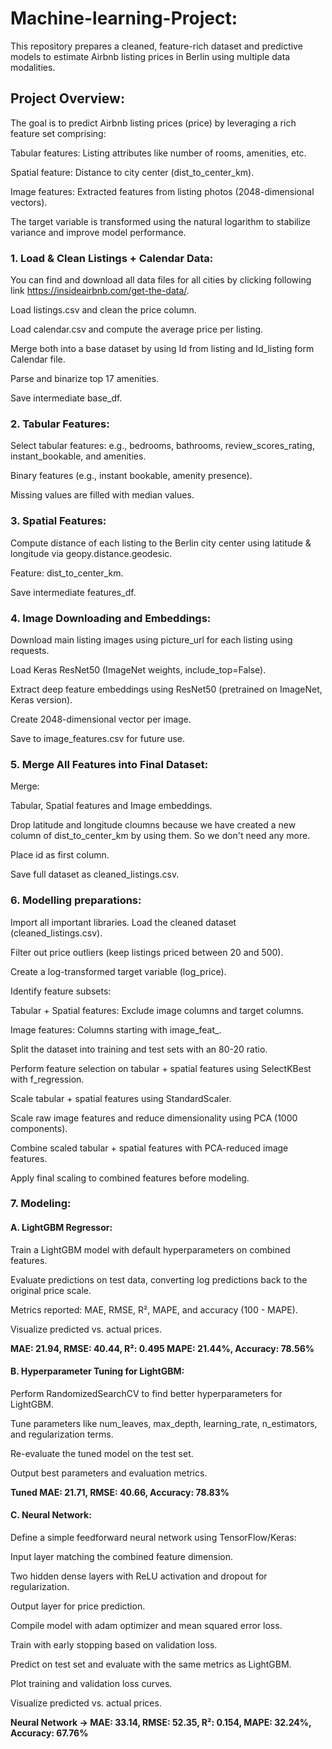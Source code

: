 # Machine-learning-Project:
This repository prepares a cleaned, feature-rich dataset and predictive models to estimate Airbnb listing prices in Berlin using multiple data modalities.

## Project Overview:

The goal is to predict Airbnb listing prices (price) by leveraging a rich feature set comprising:

Tabular features: Listing attributes like number of rooms, amenities, etc.

Spatial feature: Distance to city center (dist_to_center_km).

Image features: Extracted features from listing photos (2048-dimensional vectors).

The target variable is transformed using the natural logarithm to stabilize variance and improve model performance.


### 1. Load & Clean Listings + Calendar Data:

You can find and download all data files for all cities by clicking following link https://insideairbnb.com/get-the-data/.

Load listings.csv and clean the price column.

Load calendar.csv and compute the average price per listing.

Merge both into a base dataset by using Id from listing and Id_listing form Calendar file.

Parse and binarize top 17 amenities.

Save intermediate base_df.

### 2. Tabular Features:

Select tabular features: 
        e.g., bedrooms, bathrooms, review_scores_rating, instant_bookable, and amenities.

Binary features (e.g., instant bookable, amenity presence).

Missing values are filled with median values.

### 3. Spatial Features:

Compute distance of each listing to the Berlin city center using latitude & longitude via geopy.distance.geodesic.

Feature: dist_to_center_km.

Save intermediate features_df.

### 4. Image Downloading and Embeddings:

Download main listing images using picture_url for each listing using requests.

Load Keras ResNet50 (ImageNet weights, include_top=False).

Extract deep feature embeddings using ResNet50 (pretrained on ImageNet, Keras version).

Create 2048-dimensional vector per image.

Save to image_features.csv for future use.

### 5. Merge All Features into Final Dataset:

Merge:

Tabular, Spatial features and Image embeddings.

Drop latitude and longitude cloumns because we have created a new column of dist_to_center_km
by using them. So we don't need any more.

Place id as first column.

Save full dataset as cleaned_listings.csv.

### 6. Modelling preparations:

Import all important libraries.
Load the cleaned dataset (cleaned_listings.csv).

Filter out price outliers (keep listings priced between 20 and 500).

Create a log-transformed target variable (log_price).

Identify feature subsets:

Tabular + Spatial features: Exclude image columns and target columns.

Image features: Columns starting with image_feat_.

Split the dataset into training and test sets with an 80-20 ratio.

Perform feature selection on tabular + spatial features using SelectKBest with f_regression.

Scale tabular + spatial features using StandardScaler.

Scale raw image features and reduce dimensionality using PCA (1000 components).

Combine scaled tabular + spatial features with PCA-reduced image features.

Apply final scaling to combined features before modeling.

### 7. Modeling:

#### A. LightGBM Regressor:

Train a LightGBM model with default hyperparameters on combined features.

Evaluate predictions on test data, converting log predictions back to the original price scale.

Metrics reported: MAE, RMSE, R², MAPE, and accuracy (100 - MAPE).

Visualize predicted vs. actual prices.

**MAE: 21.94, RMSE: 40.44, R²: 0.495
MAPE: 21.44%, Accuracy: 78.56%**

#### B. Hyperparameter Tuning for LightGBM:

Perform RandomizedSearchCV to find better hyperparameters for LightGBM.

Tune parameters like num_leaves, max_depth, learning_rate, n_estimators, and regularization terms.

Re-evaluate the tuned model on the test set.

Output best parameters and evaluation metrics.

**Tuned MAE: 21.71, RMSE: 40.66, Accuracy: 78.83%**

#### C. Neural Network:

Define a simple feedforward neural network using TensorFlow/Keras:

Input layer matching the combined feature dimension.

Two hidden dense layers with ReLU activation and dropout for regularization.

Output layer for price prediction.

Compile model with adam optimizer and mean squared error loss.

Train with early stopping based on validation loss.

Predict on test set and evaluate with the same metrics as LightGBM.

Plot training and validation loss curves.

Visualize predicted vs. actual prices.

**Neural Network → MAE: 33.14, RMSE: 52.35, R²: 0.154, 
MAPE: 32.24%, Accuracy: 67.76%**
